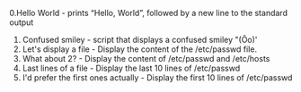 0.Hello World - prints “Hello, World”, followed by a new line to the standard output
1. Confused smiley - script that displays a confused smiley "(Ôo)'
2. Let's display a file - Display the content of the /etc/passwd file.
3. What about 2? - Display the content of /etc/passwd and /etc/hosts
4. Last lines of a file - Display the last 10 lines of /etc/passwd
5. I'd prefer the first ones actually - Display the first 10 lines of /etc/passwd
